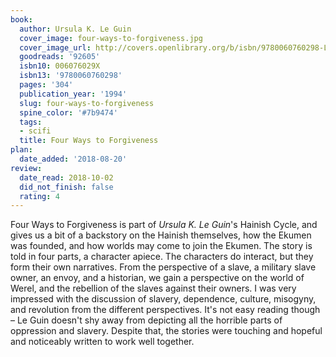 ```yaml
---
book:
  author: Ursula K. Le Guin
  cover_image: four-ways-to-forgiveness.jpg
  cover_image_url: http://covers.openlibrary.org/b/isbn/9780060760298-L.jpg
  goodreads: '92605'
  isbn10: 006076029X
  isbn13: '9780060760298'
  pages: '304'
  publication_year: '1994'
  slug: four-ways-to-forgiveness
  spine_color: '#7b9474'
  tags:
  - scifi
  title: Four Ways to Forgiveness
plan:
  date_added: '2018-08-20'
review:
  date_read: 2018-10-02
  did_not_finish: false
  rating: 4
---
```


Four Ways to Forgiveness is part of *Ursula K. Le Guin*'s Hainish Cycle, and gives us a bit of a backstory on the Hainish themselves, how the Ekumen was founded, and how worlds may come to join the Ekumen. The story is told in four parts, a character apiece. The characters do interact, but they form their own narratives. From the perspective of a slave, a military slave owner, an envoy, and a historian, we gain a perspective on the world of Werel, and the rebellion of the slaves against their owners. I was very impressed with the discussion of slavery, dependence, culture, misogyny, and revolution from the different perspectives. It's not easy reading though – Le Guin doesn't shy away from depicting all the horrible parts of oppression and slavery. Despite that, the stories were touching and hopeful and noticeably written to work well together.
